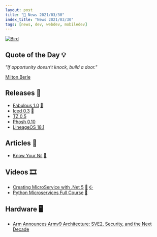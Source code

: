 ```yaml
---
layout: post
title: "📜 News 2021/03/30"
index_title: "News 2021/03/30"
tags: [news, dev, webdev, mobiledev]
---
```


<a href="https://daily-tech-news.github.io/2021/03/30/news.html">
  <img src="https://user-images.githubusercontent.com/430272/98621464-0c5a5080-22e6-11eb-9e00-e63c2d44e443.jpg"
     alt="Bird"
     class="image">
</a>

## Quote of the Day 💡

_"If opportunity doesn’t knock, build a door."_

[Milton Berle](https://en.wikipedia.org/wiki/Milton_Berle)

## Releases 🥳

- [Fabulous 1.0](https://github.com/fsprojects/Fabulous/releases/tag/1.0.0) [🔷](https://fsharp.org "#fsharp #dotnet")
- [Iced 0.3](https://github.com/hecrj/iced/releases/tag/0.3.0) [🦀](https://www.rust-lang.org "#rust")
- [TZ 0.5](https://github.com/oz/tz/releases/tag/v0.5)
- [Phosh 0.10](https://social.librem.one/@agx/105985306959622087)
- [LineageOS 18.1](https://lineageos.org/Changelog-25/)

## Articles 📜

- [Know Your Nil](http://jeremymikkola.com/posts/2017_03_29_know_your_nil.html) [🌰](https://golang.org "#golang")

## Videos 🎞

- [Creating MicroService with .Net 5](https://www.youtube.com/watch?v=1gPz0G6GZCU) [🔷](https://fsharp.org "#fsharp #dotnet") [☪️ ](https://docs.microsoft.com/en-us/dotnet/csharp "#csharp #dotnet")
- [Python Microservices Full Course](https://www.youtube.com/watch?v=ddrucr_aAzA) [🐍](https://www.python.org "#python")

## Hardware 🖥

- [Arm Announces Armv9 Architecture: SVE2, Security, and the Next Decade](https://www.anandtech.com/show/16584/arm-announces-armv9-architecture)

